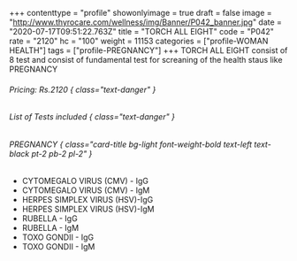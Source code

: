 +++
contenttype = "profile"
showonlyimage = true
draft = false
image = "http://www.thyrocare.com/wellness/img/Banner/P042_banner.jpg"
date = "2020-07-17T09:51:22.763Z"
title = "TORCH ALL EIGHT"
code = "P042"
rate = "2120"
hc = "100"
weight = 11153
categories = ["profile-WOMAN HEALTH"]
tags = ["profile-PREGNANCY"]
+++
TORCH ALL EIGHT consist of 8 test and consist of fundamental test for screaning of the health staus like PREGNANCY
<!--more-->
###### Pricing: Rs.2120 { class="text-danger" }

###### List of Tests included { class="text-danger" }

###### PREGNANCY { class="card-title bg-light font-weight-bold text-left text-black pt-2 pb-2 pl-2" } 
* CYTOMEGALO VIRUS (CMV) - IgG
* CYTOMEGALO VIRUS (CMV) - IgM
* HERPES SIMPLEX VIRUS (HSV)-IgG
* HERPES SIMPLEX VIRUS (HSV)-IgM
* RUBELLA - IgG
* RUBELLA - IgM
* TOXO GONDII - IgG
* TOXO GONDII - IgM

